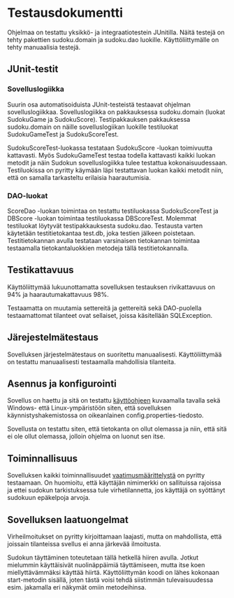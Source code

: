 # Testausdokumentti

Ohjelmaa on testattu yksikkö- ja integraatiotestein JUnitilla. Näitä testejä on tehty pakettien sudoku.domain ja sudoku.dao luokille. 
Käyttöliittymälle on tehty manuaalisia testejä.

## JUnit-testit

### Sovelluslogiikka

Suurin osa automatisoiduista JUnit-testeistä testaavat ohjelman sovelluslogiikkaa.
Sovelluslogiikka on pakkauksessa sudoku.domain (luokat SudokuGame ja SudokuScore). 
Testipakkauksen pakkauksessa sudoku.domain on näille sovelluslogiikan luokille testiluokat SudokuGameTest ja SudokuScoreTest.

SudokuScoreTest-luokassa testataan SudokuScore -luokan toimivuutta kattavasti. 
Myös SudokuGameTest testaa todella kattavasti kaikki luokan metodit ja näin Sudokun sovelluslogiikka tulee testattua kokonaisuudessaan.
Testiluokissa on pyritty käymään läpi testattavan luokan kaikki metodit niin, että on samalla tarkasteltu erilaisia haarautumisia.

### DAO-luokat 
ScoreDao -luokan toimintaa on testattu testiluokassa SudokuScoreTest ja DBScore -luokan toimintaa testiluokassa DBScoreTest.
Molemmat testiluokat löytyvät testipakkauksesta sudoku.dao.
Testausta varten käytetään testitietokantaa test.db, joka testien jälkeen poistetaan.
Testitietokannan avulla testataan varsinaisen tietokannan toimintaa testaamalla tietokantaluokkien metodeja tällä testitietokannalla.

## Testikattavuus
Käyttöliittymää lukuunottamatta sovelluksen testauksen rivikattavuus on 94% ja haarautumakattavuus 98%.

Testaamatta on muutamia settereitä ja gettereitä sekä DAO-puolella testaamattomat tilanteet ovat sellaiset, joissa käsitellään SQLException.

## Järejestelmätestaus

Sovelluksen järjestelmätestaus on suoritettu manuaalisesti. Käyttöliittymää on testattu manuaalisesti testaamalla mahdollisia tilanteita.

## Asennus ja konfigurointi
Sovellus on haettu ja sitä on testattu [käyttöohjeen](https://github.com/sareetta/ot-harjoitustyo/blob/master/dokumentaatio/kayttoohje.md) kuvaamalla tavalla sekä Windows- että Linux-ympäristöön siten, että sovelluksen käynnistyshakemistossa on oikeanlainen config.properties-tiedosto.

Sovellusta on testattu siten, että tietokanta on ollut olemassa ja niin, että sitä ei ole ollut olemassa, jolloin ohjelma on luonut sen itse.

## Toiminnallisuus

Sovelluksen kaikki toiminnallisuudet [vaatimusmäärittelystä](https://github.com/sareetta/ot-harjoitustyo/blob/master/dokumentaatio/vaatimusmaarittelu.md) on pyritty testaamaan.
On huomioitu, että käyttäjän nimimerkki on sallituissa rajoissa ja ettei sudokun tarkistuksessa tule virhetilannetta, jos käyttäjä on syöttänyt sudokuun epäkelpoja arvoja.

## Sovelluksen laatuongelmat
Virheilmoitukset on pyritty kirjoittamaan laajasti, mutta on mahdollista, että joissain tilanteissa svellus ei anna järkevää ilmoitusta.

Sudokun täyttäminen toteutetaan tällä hetkellä hiiren avulla. 
Jotkut mielummin käyttäisivät nuolinäppäimiä täyttämiseen, mutta itse koen miellyttävämmäksi käyttää hiirtä.
Käyttöliittymän koodi on lähes kokonaan start-metodin sisällä, joten tästä voisi tehdä siistimmän tulevaisuudessa esim. jakamalla eri näkymät omiin metodeihinsa. 

